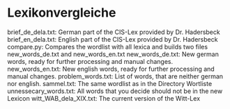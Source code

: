 # Lexikonvergleiche

brief_de_dela.txt:		German part of the CIS-Lex provided by Dr. Hadersbeck
brief_en_dela.txt:		English part of the CIS-Lex provided by Dr. Hadersbeck
compare.py:		Compares the wordlist with all lexica and builds two files new_words_de.txt and new_words_en.txt
new_words_de.txt:		New german words, ready for further processing and manual changes.
new_words_en.txt:		New english words, ready for further processing and manual changes.
problem_words.txt:		List of words, that are neither german nor english.
sammel.txt:		The same wordlist as in the Directory Wortliste
unnessecary_words.txt:		All words that you decide should not be in the new Lexicon
witt_WAB_dela_XIX.txt:		The current version of the Witt-Lex